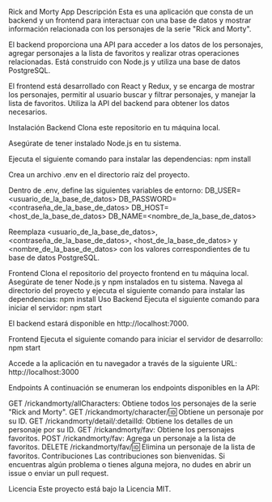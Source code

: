 Rick and Morty App
Descripción
Esta es una aplicación que consta de un backend y un frontend para interactuar con una base de datos y mostrar información relacionada con los personajes de la serie "Rick and Morty".

El backend proporciona una API para acceder a los datos de los personajes, agregar personajes a la lista de favoritos y realizar otras operaciones relacionadas. Está construido con Node.js y utiliza una base de datos PostgreSQL.

El frontend está desarrollado con React y Redux, y se encarga de mostrar los personajes, permitir al usuario buscar y filtrar personajes, y manejar la lista de favoritos. Utiliza la API del backend para obtener los datos necesarios.

Instalación
Backend
Clona este repositorio en tu máquina local.

Asegúrate de tener instalado Node.js en tu sistema.

Ejecuta el siguiente comando para instalar las dependencias: npm install

Crea un archivo .env en el directorio raíz del proyecto.

Dentro de .env, define las siguientes variables de entorno: DB_USER=<usuario_de_la_base_de_datos> DB_PASSWORD=<contraseña_de_la_base_de_datos> DB_HOST=<host_de_la_base_de_datos> DB_NAME=<nombre_de_la_base_de_datos>

Reemplaza <usuario_de_la_base_de_datos>, <contraseña_de_la_base_de_datos>, <host_de_la_base_de_datos> y <nombre_de_la_base_de_datos> con los valores correspondientes de tu base de datos PostgreSQL.

Frontend
Clona el repositorio del proyecto frontend en tu máquina local.
Asegúrate de tener Node.js y npm instalados en tu sistema.
Navega al directorio del proyecto y ejecuta el siguiente comando para instalar las dependencias: npm install
Uso
Backend
Ejecuta el siguiente comando para iniciar el servidor: npm start

El backend estará disponible en http://localhost:7000.

Frontend
Ejecuta el siguiente comando para iniciar el servidor de desarrollo: npm start

Accede a la aplicación en tu navegador a través de la siguiente URL: http://localhost:3000

Endpoints
A continuación se enumeran los endpoints disponibles en la API:

GET /rickandmorty/allCharacters: Obtiene todos los personajes de la serie "Rick and Morty".
GET /rickandmorty/character/:id: Obtiene un personaje por su ID.
GET /rickandmorty/detail/:detailId: Obtiene los detalles de un personaje por su ID.
GET /rickandmorty/fav: Obtiene los personajes favoritos.
POST /rickandmorty/fav: Agrega un personaje a la lista de favoritos.
DELETE /rickandmorty/fav/:id: Elimina un personaje de la lista de favoritos.
Contribuciones
Las contribuciones son bienvenidas. Si encuentras algún problema o tienes alguna mejora, no dudes en abrir un issue o enviar un pull request.

Licencia
Este proyecto está bajo la Licencia MIT.